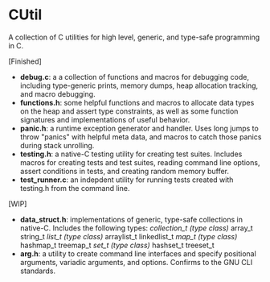 # CUtil
A collection of C utilities for high level, generic, and type-safe programming in C.

[Finished]
- **debug.c**: a a collection of functions and macros for debugging code, including type-generic prints, memory dumps, heap allocation tracking, and macro debugging.
- **functions.h**: some helpful functions and macros to allocate data types on the heap and assert type constraints, as well as some function signatures and implementations of useful behavior.
- **panic.h**: a runtime exception generator and handler. Uses long jumps to throw "panics" with helpful meta data, and macros to catch those panics during stack unrolling.
- **testing.h**: a native-C testing utility for creating test suites. Includes macros for creating tests and test suites, reading command line options, assert conditions in tests, and creating random memory buffer.
- **test_runner.c**: an indepdent utility for running tests created with testing.h from the command line.

[WIP]
- **data_struct.h**: implementations of generic, type-safe collections in native-C. Includes the following types:
    *collection_t (type class)*
    array_t
    string_t
    *list_t (type class)*
    arraylist_t
    linkedlist_t
    *map_t (type class)*
    hashmap_t
    treemap_t
    *set_t (type class)*
    hashset_t
    treeset_t
- **arg.h**: a utility to create command line interfaces and specify positional arguments, variadic arguments, and options. Confirms to the GNU CLI standards.

